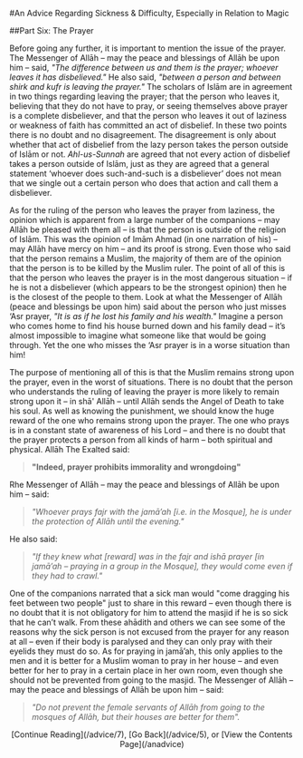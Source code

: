 [title: Advice Part Six: The Prayer - muhammadtim.com]:/
[menu-locgroup: advice]:/
[path: /advice/6]:/
[alias: /articles/advice/6]:/


#An Advice Regarding Sickness & Difficulty, Especially in Relation to Magic

##Part Six: The Prayer
<br/>

Before going any further, it is important to mention the issue of the prayer. The Messenger of Allāh – may the peace and blessings of Allāh be upon him – said, *"The difference between us and them is the prayer; whoever leaves it has disbelieved."* He also said, *"between a person and between shirk and kufr is leaving the prayer."* The scholars of Islām are in agreement in two things regarding leaving the prayer; that the person who leaves it, believing that they do not have to pray, or seeing themselves above prayer is a complete disbeliever, and that the person who leaves it out of laziness or weakness of faith has committed an act of disbelief. In these two points there is no doubt and no disagreement. The disagreement is only about whether that act of disbelief from the lazy person takes the person outside of Islām or not. *Ahl-us-Sunnah* are agreed that not every action of disbelief takes a person outside of Islām, just as they are agreed that a general statement ‘whoever does such-and-such is a disbeliever’ does not mean that we single out a certain person who does that action and call them a disbeliever.
As for the ruling of the person who leaves the prayer from laziness, the opinion which is apparent from a large number of the companions – may Allāh be pleased with them all – is that the person is outside of the religion of Islām. This was the opinion of Imām Ahmad (in one narration of his) – may Allāh have mercy on him – and its proof is strong. Even those who said that the person remains a Muslim, the majority of them are of the opinion that the person is to be killed by the Muslim ruler. The point of all of this is that the person who leaves the prayer is in the most dangerous situation – if he is not a disbeliever (which appears to be the strongest opinion) then he is the closest of the people to them. Look at what the Messenger of Allāh (peace and blessings be upon him) said about the person who just misses ‘Asr prayer, *"It is as if he lost his family and his wealth."* Imagine a person who comes home to find his house burned
down and his family dead – it’s almost impossible to imagine what someone like that would be going through. Yet the one who misses the ‘Asr prayer is in a worse situation than him!
The purpose of mentioning all of this is that the Muslim remains strong upon the prayer, even in the worst of situations. There is no doubt that the person who understands the ruling of leaving the prayer is more likely to remain strong upon it – in shā' Allāh – until Allāh sends the Angel of Death to take his soul. As well as knowing the punishment, we should know the huge reward of the one who remains strong upon the prayer. The one who prays is in a constant state of awareness of his Lord – and there is no doubt that the prayer protects a person from all kinds of harm – both spiritual and physical. Allāh The Exalted said:
>**"Indeed, prayer prohibits immorality and wrongdoing"** 
Rhe Messenger of Allāh – may the peace and blessings of Allāh be upon him – said:
>*"Whoever prays fajr with the jamā’ah [i.e. in the Mosque], he is under the protection of Allāh until the evening."*
He also said:
>*"If they knew what [reward] was in the fajr and ishā prayer [in jamā’ah – praying in a group in the Mosque], they would come even if they had to crawl."* 
One of the companions narrated that a sick man would "come dragging his feet between two people" just to share in this reward – even though there is no doubt that it is not obligatory for him to attend the masjid if he is so sick that he can’t walk. From these ahādith and others we can see some of the reasons why the sick person is not excused from the prayer for any reason at all – even if their body is paralysed and they can only pray with their eyelids they must do so. As for praying in jamā’ah, this only applies to the men and it is better for a Muslim woman to pray in her house – and even better for her to pray in a certain place in her own room, even though she should not be prevented from going to the masjid. The Messenger of Allāh – may the peace and blessings of Allāh be upon him – said:
>*"Do not prevent the female servants of Allāh from going to the mosques of Allāh, but their houses are better for them".*

<p style="text-align:center">[Continue Reading](/advice/7), [Go Back](/advice/5), or [View the Contents Page](/anadvice)